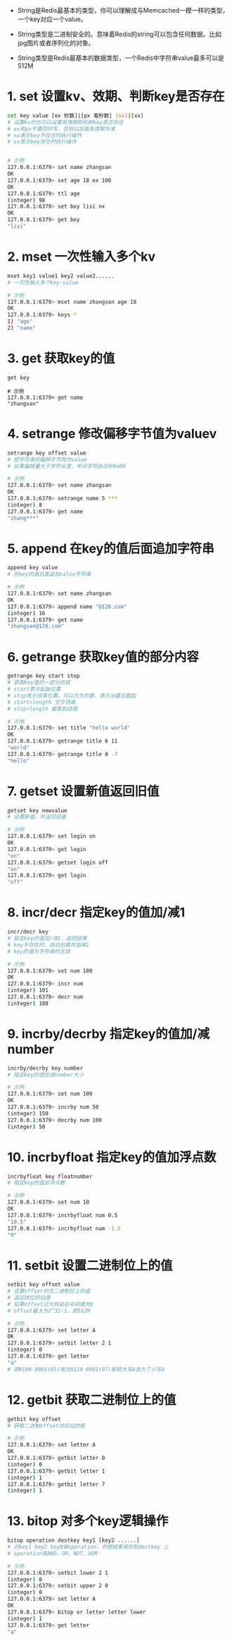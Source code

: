 - String是Redis最基本的类型，你可以理解成与Memcached一模一样的类型，一个key对应一个value。

- String类型是二进制安全的。意味着Redis的string可以包含任何数据。比如jpg图片或者序列化的对象。

- String类型是Redis最基本的数据类型，一个Redis中字符串value最多可以是512M

# 1. set 设置kv、效期、判断key是否存在

```bash
set key value [ex 秒数]|[px 毫秒数] [nx]|[xx]
# 设置kv时也可以设置有效期和判断key是否存在
# ex和px不要同时写，否则以后面有效期为准
# nx表示key不存在时执行操作
# xx表示key存在时执行操作


# 示例
127.0.0.1:6379> set name zhangsan
OK
127.0.0.1:6379> set age 18 ex 100
OK
127.0.0.1:6379> ttl age
(integer) 98
127.0.0.1:6379> set boy lisi nx
OK
127.0.0.1:6379> get boy
"lisi"
```

# 2. mset 一次性输入多个kv

```bash
mset key1 value1 key2 value2......
# 一次性输入多个key-value

# 示例
127.0.0.1:6379> mset name zhangsan age 18
OK
127.0.0.1:6379> keys *
1) "age"
2) "name"
```

# 3. get 获取key的值

```
get key

# 示例
127.0.0.1:6379> get name
"zhangsan"
```

# 4. setrange 修改偏移字节值为valuev

```bash
setrange key offset value
# 把字符串的偏移字节改为value
# 如果偏移量大于字符长度，中间字符自动补0x00

# 示例
127.0.0.1:6379> set name zhangsan
OK
127.0.0.1:6379> setrange name 5 ***
(integer) 8
127.0.0.1:6379> get name
"zhang***"
```

# 5. append 在key的值后面追加字符串

```bash
append key value
# 在key的值后面追加value字符串

# 示例
127.0.0.1:6379> set name zhangsan
OK
127.0.0.1:6379> append name "@126.com"
(integer) 16
127.0.0.1:6379> get name
"zhangsan@126.com"
```

# 6. getrange 获取key值的部分内容

```bash
getrange key start stop
# 获取key值的一部分内容
# start表示起始位置
# stop表示结束位置，可以为为负数，表示从最后数起
# start>length 空字符串
# stop>length 截取到结尾

# 示例
127.0.0.1:6379> set title "hello world"
OK
127.0.0.1:6379> getrange title 6 11
"world"
127.0.0.1:6379> getrange title 0 -7
"hello"
```

# 7. getset 设置新值返回旧值

```bash
getset key newvalue
# 设置新值，并返回旧值

# 示例
127.0.0.1:6379> set login on
OK
127.0.0.1:6379> get login
"on"
127.0.0.1:6379> getset login off
"on"
127.0.0.1:6379> get login
"off"
```

# 8. incr/decr 指定key的值加/减1

```bash
incr/decr key
# 指定key的值加/减1，返回结果
# key不存在时，自动创建并加减1
# key的值为字符串时无效

# 示例
127.0.0.1:6379> set num 100
OK
127.0.0.1:6379> incr num
(integer) 101
127.0.0.1:6379> decr num 
(integer) 100
```

# 9. incrby/decrby 指定key的值加/减number

```bash
incrby/decrby key number
# 指定key的值加减number大小

# 示例
127.0.0.1:6379> set num 100
OK
127.0.0.1:6379> incrby num 50
(integer) 150
127.0.0.1:6379> decrby num 100
(integer) 50
```

# 10. incrbyfloat 指定key的值加浮点数

```bash
incrbyfloat key floatnumber
# 指定key的值加浮点数

# 示例
127.0.0.1:6379> set num 10
OK
127.0.0.1:6379> incrbyfloat num 0.5
"10.5"
127.0.0.1:6379> incrbyfloat num -1.5
"9"
```

# 11. setbit 设置二进制位上的值

```bash
setbit key offset value
# 设置offset对应二进制位上的值
# 返回改位的旧值
# 如果offset过大则会在中间填充0
# offset最大为2^32-1，即512M

# 示例
127.0.0.1:6379> set letter A
OK
127.0.0.1:6379> setbit letter 2 1
(integer) 0
127.0.0.1:6379> get letter
"a"
# 把0100 0001(65)改为0110 0001(97)即把大写A改为了小写a
```

# 12. getbit 获取二进制位上的值

```bash
getbit key offset
# 获取二进制offset对应位的值

# 示例
127.0.0.1:6379> set letter A
OK
127.0.0.1:6379> getbit letter 0
(integer) 0
127.0.0.1:6379> getbit letter 1
(integer) 1
127.0.0.1:6379> getbit letter 7
(integer) 1
```

# 13. bitop 对多个key逻辑操作

```bash
bitop operation destkey key1 [key2 ......]
# 对key1 key2 keyN做operation，并把结果保存到destkey 上
# operation有AND、OR、NOT、XOR

# 示例
127.0.0.1:6379> setbit lower 2 1
(integer) 0
127.0.0.1:6379> setbit upper 2 0
(integer) 0
127.0.0.1:6379> set letter A
OK
127.0.0.1:6379> bitop or letter letter lower
(integer) 1
127.0.0.1:6379> get letter
"a"
```